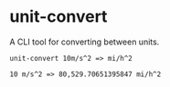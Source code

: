 # unit-convert

A CLI tool for converting between units.

```
unit-convert 10m/s^2 => mi/h^2

10 m/s^2 => 80,529.70651395847 mi/h^2
```
